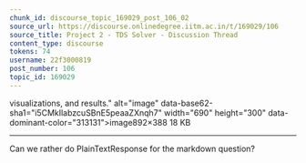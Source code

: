 ```yaml
---
chunk_id: discourse_topic_169029_post_106_02
source_url: https://discourse.onlinedegree.iitm.ac.in/t/169029/106
source_title: Project 2 - TDS Solver - Discussion Thread
content_type: discourse
tokens: 74
username: 22f3000819
post_number: 106
topic_id: 169029
---
```


 visualizations, and results." alt="image" data-base62-sha1="i5CMkIlabzcuSBnE5peaaZXnqh7" width="690" height="300" data-dominant-color="313131">image892×388 18 KB

---

Can we rather do PlainTextResponse for the markdown question?
